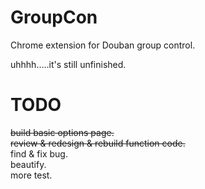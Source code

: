 GroupCon
========

Chrome extension for Douban group control.

uhhhh.....it's still unfinished.


TODO
==
<del>build basic options page.</del>  
<del>review & redesign & rebuild function code.</del>  
find & fix bug.  
beautify.  
more test.
